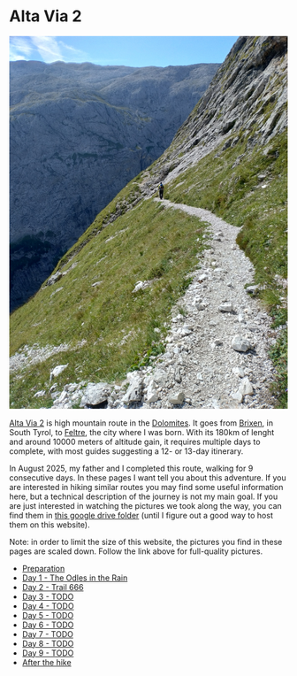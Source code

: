 # Alta Via 2

![A picture of me walking on the Farangole trail](./img/25-1033-farangole.jpg)

[Alta Via 2](https://en.wikipedia.org/wiki/Alta_Via_2) is high mountain
route in the [Dolomites](https://en.wikipedia.org/wiki/Dolomites). It goes
from [Brixen](https://en.wikipedia.org/wiki/Brixen), in South Tyrol, to
[Feltre](https://en.wikipedia.org/wiki/Feltre), the city where I was born.
With its 180km of lenght and around 10000 meters of altitude gain, it
requires multiple days to complete, with most guides suggesting a 12-
or 13-day itinerary.

In August 2025, my father and I completed this route, walking for 9
consecutive days. In these pages I want tell you about this adventure.
If you are interested in hiking similar routes you may find some
useful information here, but a technical description of the journey
is not my main goal. If you are just interested in watching the
pictures we took along the way, you can find them in
[this google drive folder](https://drive.google.com/drive/folders/1dVb3_vxpRhcRsMq5lOmuu-DCY0bE01pD)
(until I figure out a good way to host them on this website).

Note: in order to limit the size of this website, the pictures you find
in these pages are scaled down. Follow the link above for full-quality
pictures.

* [Preparation](./preparation)
* [Day 1 - The Odles in the Rain](./day1)
* [Day 2 - Trail 666](./day1)
* [Day 3 - TODO](./day3)
* [Day 4 - TODO](./day4)
* [Day 5 - TODO](./day5)
* [Day 6 - TODO](./day6)
* [Day 7 - TODO](./day7)
* [Day 8 - TODO](./day8)
* [Day 9 - TODO](./day9)
* [After the hike](./after)
